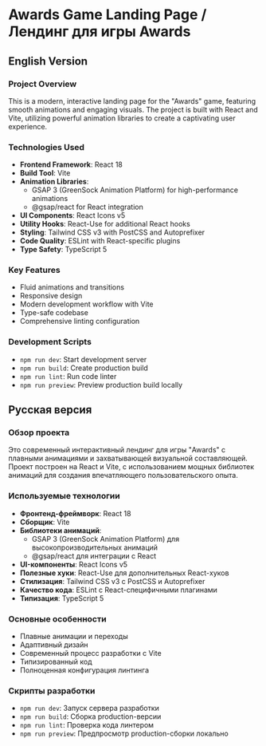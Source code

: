 # Awards Game Landing Page / Лендинг для игры Awards

## English Version

### Project Overview
This is a modern, interactive landing page for the "Awards" game, featuring smooth animations and engaging visuals. The project is built with React and Vite, utilizing powerful animation libraries to create a captivating user experience.

### Technologies Used
- **Frontend Framework**: React 18
- **Build Tool**: Vite
- **Animation Libraries**:
  - GSAP 3 (GreenSock Animation Platform) for high-performance animations
  - @gsap/react for React integration
- **UI Components**: React Icons v5
- **Utility Hooks**: React-Use for additional React hooks
- **Styling**: Tailwind CSS v3 with PostCSS and Autoprefixer
- **Code Quality**: ESLint with React-specific plugins
- **Type Safety**: TypeScript 5

### Key Features
- Fluid animations and transitions
- Responsive design
- Modern development workflow with Vite
- Type-safe codebase
- Comprehensive linting configuration

### Development Scripts
- `npm run dev`: Start development server
- `npm run build`: Create production build
- `npm run lint`: Run code linter
- `npm run preview`: Preview production build locally

## Русская версия

### Обзор проекта
Это современный интерактивный лендинг для игры "Awards" с плавными анимациями и захватывающей визуальной составляющей. Проект построен на React и Vite, с использованием мощных библиотек анимаций для создания впечатляющего пользовательского опыта.

### Используемые технологии
- **Фронтенд-фреймворк**: React 18
- **Сборщик**: Vite
- **Библиотеки анимаций**:
  - GSAP 3 (GreenSock Animation Platform) для высокопроизводительных анимаций
  - @gsap/react для интеграции с React
- **UI-компоненты**: React Icons v5
- **Полезные хуки**: React-Use для дополнительных React-хуков
- **Стилизация**: Tailwind CSS v3 с PostCSS и Autoprefixer
- **Качество кода**: ESLint с React-специфичными плагинами
- **Типизация**: TypeScript 5

### Основные особенности
- Плавные анимации и переходы
- Адаптивный дизайн
- Современный процесс разработки с Vite
- Типизированный код
- Полноценная конфигурация линтинга

### Скрипты разработки
- `npm run dev`: Запуск сервера разработки
- `npm run build`: Сборка production-версии
- `npm run lint`: Проверка кода линтером
- `npm run preview`: Предпросмотр production-сборки локально